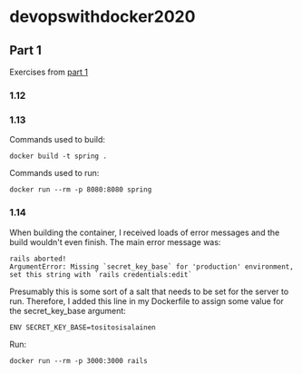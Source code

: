 # devopswithdocker2020



## Part 1

Exercises from [part 1](https://devopswithdocker.com/part1/)


### 1.12

### 1.13

Commands used to build:

```
docker build -t spring .
```

Commands used to run:

```
docker run --rm -p 8080:8080 spring
```

### 1.14

When building the container, I received loads of error messages and the build wouldn't even finish. The main error message was:

```
rails aborted!
ArgumentError: Missing `secret_key_base` for 'production' environment, set this string with `rails credentials:edit`
```
Presumably this is some sort of a salt that needs to be set for the server to run. Therefore, I added this line in my Dockerfile to assign some value for the secret_key_base argument:

```
ENV SECRET_KEY_BASE=tositosisalainen
```

Run:
```
docker run --rm -p 3000:3000 rails
```